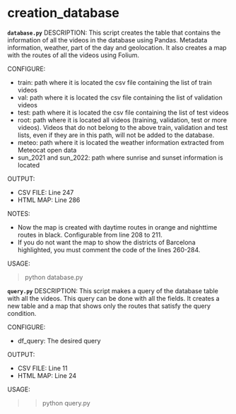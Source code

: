 creation_database
========

**`database.py`**
DESCRIPTION: This script creates the table that contains the information of all the videos in the database using Pandas. Metadata information, weather, part of the day and geolocation. It also creates a map with the routes of all the videos using Folium.

CONFIGURE:
- train: path where it is located the csv file containing the list of train videos
- val: path where it is located the csv file containing the list of validation videos
- test: path where it is located the csv file containing the list of test videos
- root: path where it is located all videos (training, validation, test or more videos). Videos that do not belong to the above train, validation and test lists, even if they are in this path, will not be added to the database.
- meteo: path where it is located the weather information extracted from Meteocat open data
- sun_2021 and sun_2022: path where sunrise and sunset information is located

OUTPUT:
- CSV FILE: Line 247
- HTML MAP: Line 286

NOTES: 
- Now the map is created with daytime routes in orange and nighttime routes in black. Configurable from line 208 to 211. 
- If you do not want the map to show the districts of Barcelona highlighted, you must comment the code of the lines 260-284.

USAGE: 
>python database.py

**`query.py`**
DESCRIPTION: This script makes a query of the database table with all the videos. This query can be done with all the fields. It creates a new table and a map that shows only the routes that satisfy the query condition.

CONFIGURE:
- df_query: The desired query

OUTPUT:
- CSV FILE: Line 11
- HTML MAP: Line 24

USAGE:
>>python query.py